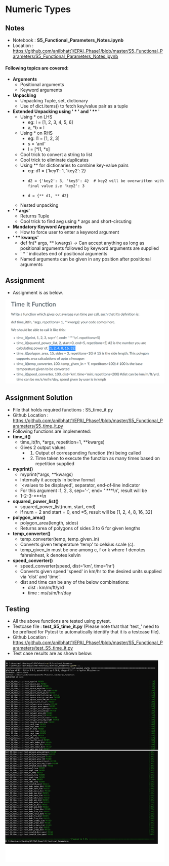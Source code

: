 # Numeric Types

## Notes

- Notebook : **S5_Functional_Parameters_Notes.ipynb**
- Location : https://github.com/anilbhatt1/EPAI_Phase1/blob/master/S5_Functional_Parameters/S5_Functional_Parameters_Notes.ipynb
#### Following topics are covered:
- **Arguments**
    - Positional arguments
    - Keyword arguments
- **Unpacking**
    - Unpacking Tuple, set, dictionary
    - Use of dict.items() to fetch key/value pair as a tuple
- **Extended Unpacking using ' * ' and ' ** '**
    - Using * on LHS 
      - eg: l = [1, 2, 3, 4, 5, 6]
      - a, *b = l
    - Using * on RHS 
      - eg: l1 = [1, 2, 3]
      - s = 'anil'
      - l = [*l1, *s]
    - Cool trick to convert a string to list
    - Cool trick to eliminate duplicates
    - Using ** for dictionaries to combine key-value pairs
      - eg: d1 = {'key1': 1, 'key2': 2}
      -     d2 = {'key2': 3, 'key3': 4}  # key2 will be overwritten with final value i.e 'key2': 3
      -     d = {** d1, ** d2}
    - Nested unpacking
- **' * args'**
    - Returns Tuple
    - Cool trick to find avg using * args and short-circuting
- **Mandatory Keyword Arguments**
    - How to force user to enter a keyword argument
- **' ** kwargs'**
    - def fn(* args, ** kwargs) -> Can accept anything as long as positional arguments followed by keyword arguments are supplied
    - ' * '  indicates end of positional arguments
    - Named arguments can be given in any position after positional arguments
    
## Assignment

- Assignment is as below.

![Assignment](https://github.com/anilbhatt1/EPAI_Phase1/blob/master/S5_Functional_Parameters/Assignment.png)

## Assignment Solution

- File that holds required functions : S5_time_it.py
- Github Location : https://github.com/anilbhatt1/EPAI_Phase1/blob/master/S5_Functional_Parameters/S5_time_it.py
- Following functions are implemented:
- **time_it()**
    - time_it(fn, *args, repetition=1, **kwargs)
    - Gives 2 output values 
        - 1) Output of corresponding function (fn) being called
        - 2) Time taken to execute the function as many times based on repetition supplied
- **myprint()**
    - myprint(*args, **kwargs)
    - Internally it accepts in below format 
    - '<values to be displayed', separator, end-of-line indicator
    - For this argument :1, 2, 3, sep='-', end= ' ***\n', result will be 
    - 1-2-3-***\n
 - **squared_power_list()**
    - squared_power_list(num, start, end)
    - if num = 2 and start = 0, end =5, result will be [1, 2, 4, 8, 16, 32]
 - **polygon_area()**
    - polygon_area(length, sides)
    - Returns area of polygons of sides 3 to 6 for given lengths
 - **temp_converter()**
    - temp_converter(temp, temp_given_in)
    - Converts given temperature 'temp' to celsius scale (c).
    - temp_given_in must be one among c, f or k where f denotes fahreinheat, k denotes kelvin
 - **speed_converter()**
    - speed_converter(speed, dist='km', time='hr')
    - Converts given speed 'speed' in km/hr to the desired units supplied via 'dist' and 'time'.
    - dist and time can be any of the below combinations:
        - dist : km/m/ft/yrd
        - time : ms/s/m/hr/day
        
## Testing
- All the above functions are tested using pytest.
- Testcase file : **test_S5_time_it.py** (Please note that that 'test_' need to be prefixed for Pytest to automatically identify that it is a testcase file).
- Github Location : https://github.com/anilbhatt1/EPAI_Phase1/blob/master/S5_Functional_Parameters/test_S5_time_it.py
- Test case results are as shown below:
 
![Test_Results](https://github.com/anilbhatt1/EPAI_Phase1/blob/master/S5_Functional_Parameters/pytest_snapshot.jpg)
